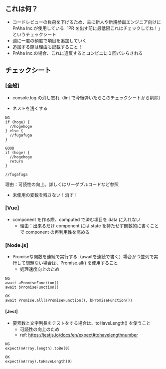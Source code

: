 ## これは何？

- コードレビューの負荷を下げるため、主に新人や新規参画エンジニア向けに PrAha Inc.が使用している「PR を出す前に最低限これはチェックしてね！」というチェックシート
- 週に一度の頻度で項目を追加していく
- 追加する際は理由も記載すること！
- PrAha Inc.の場合、これに違反するとコンビニに１回パシらされる

## チェックシート

### [全般]

- console.log の消し忘れ（lint で今後弾いたらこのチェックシートから削除）

- ネストを浅くする

```
NG
if (hoge) {
  //hogehoge
} else {
  //fugafuga
}

GOOD
if (hoge) {
  //hogehoge
  return
}

//fugafuga
```

理由：可読性の向上。詳しくはリーダブルコードなど参照

- 未使用の変数を残さない！消す！


### [Vue]
- component を作る際、computed で済む項目を data に入れない
  - 理由：出来るだけ component には state を持たせず関数的に書くことで component の再利用性を高める


### [Node.js]
- Promiseな関数を連続で実行する（awaitを連続で書く）場合かつ並列で実行して問題ない場合は、Promise.all() を使用すること
  - 処理速度向上のため

```
NG
await aPromiseFunction()
await bPromiseFunction()

OK
await Promise.all(aPromiseFunction(), bPromiseFunction())
```

#### [Jest]
- 要素数と文字列長をテストをする場合は、toHaveLength() を使うこと
  - 可読性の向上のため
  - ref: https://jestjs.io/docs/en/expect#tohavelengthnumber
```
NG
expect(nArray.length).toBe(0)

OK
expect(nArray).toHaveLength(0)
```
